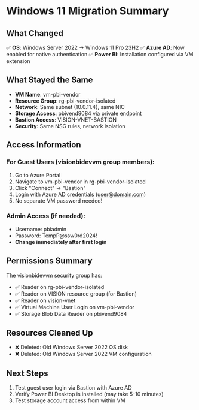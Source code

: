 # Windows 11 Migration Summary

## What Changed
✅ **OS**: Windows Server 2022 → Windows 11 Pro 23H2
✅ **Azure AD**: Now enabled for native authentication
✅ **Power BI**: Installation configured via VM extension

## What Stayed the Same
- **VM Name**: vm-pbi-vendor
- **Resource Group**: rg-pbi-vendor-isolated  
- **Network**: Same subnet (10.0.11.4), same NIC
- **Storage Access**: pbivend9084 via private endpoint
- **Bastion Access**: VISION-VNET-BASTION
- **Security**: Same NSG rules, network isolation

## Access Information

### For Guest Users (visionbidevvm group members):
1. Go to Azure Portal
2. Navigate to vm-pbi-vendor in rg-pbi-vendor-isolated
3. Click "Connect" → "Bastion"
4. Login with Azure AD credentials (user@domain.com)
5. No separate VM password needed!

### Admin Access (if needed):
- Username: pbiadmin
- Password: TempP@ssw0rd2024!
- **Change immediately after first login**

## Permissions Summary
The visionbidevvm security group has:
- ✅ Reader on rg-pbi-vendor-isolated
- ✅ Reader on VISION resource group (for Bastion)
- ✅ Reader on vision-vnet
- ✅ Virtual Machine User Login on vm-pbi-vendor
- ✅ Storage Blob Data Reader on pbivend9084

## Resources Cleaned Up
- ❌ Deleted: Old Windows Server 2022 OS disk
- ❌ Deleted: Old Windows Server 2022 VM configuration

## Next Steps
1. Test guest user login via Bastion with Azure AD
2. Verify Power BI Desktop is installed (may take 5-10 minutes)
3. Test storage account access from within VM